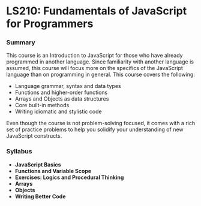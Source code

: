 # LS210: Fundamentals of JavaScript for Programmers

### Summary

This course is an Introduction to JavaScript for those who have already programmed in another language. Since familiarity with another language is assumed, this course will focus more on the specifics of the JavaScript language than on programming in general. This course covers the following:

- Language grammar, syntax and data types
- Functions and higher-order functions
- Arrays and Objects as data structures
- Core built-in methods
- Writing idiomatic and stylistic code

Even though the course is not problem-solving focused, it comes with a rich set of practice problems to help you solidify your understanding of new JavaScript constructs.



### Syllabus

* **JavaScript Basics**
* **Functions and Variable Scope**
* **Exercises: Logics and Procedural Thinking**
* **Arrays**
* **Objects**
* **Writing Better Code**
